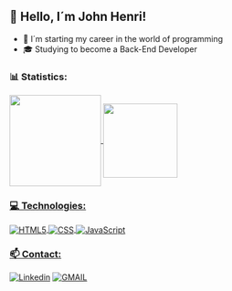 ## 👋 Hello, I´m John Henri!


- 🎒 I´m starting my career in the world of programming
- 🎓 Studying to become a Back-End Developer




### 📊 Statistics:
<div>
    <a href="https://github.com/anuraghazra/github-readme-stats">
    <img height="160" align="center" src="https://github-readme-stats.vercel.app/api?username=johnhenricsantos&theme=highcontrast" />
    <img height="130" align="center" src="https://github-readme-stats.vercel.app/api/top-langs?username=johnhenricsantos&theme=highcontrast&langs_count=8&card_width=450" />
</div>

### 💻 Technologies:

<div style="display: inline-block;">
  <img align="center" alt="HTML5" src="https://img.shields.io/badge/HTML5-E34F26?style=for-the-badge&logo=html5&logoColor=white">
  <img align="center" alt="CSS" src="https://img.shields.io/badge/CSS3-1572B6?style=for-the-badge&logo=css3&logoColor=white">
  <img align="center" alt="JavaScript" src="https://img.shields.io/badge/JavaScript-F7DF1E?style=for-the-badge&logo=javascript&logoColor=black">

### 📫 Contact: 
<div>
  
[![Linkedin](https://img.shields.io/badge/LinkedIn-0077B5?style=for-the-badge&logo=linkedin&logoColor=white)](https:www.linkedin.com/in/johnhenri2007)
[![GMAIL](https://img.shields.io/badge/Gmail-D14836?style=for-the-badge&logo=gmail&logoColor=white)](henrisantos.2k@gmail.com)

</div>


